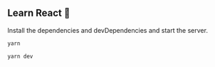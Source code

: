 ## Learn React 🚀

Install the dependencies and devDependencies and start the server.

```sh
yarn
```

```sh
yarn dev
```